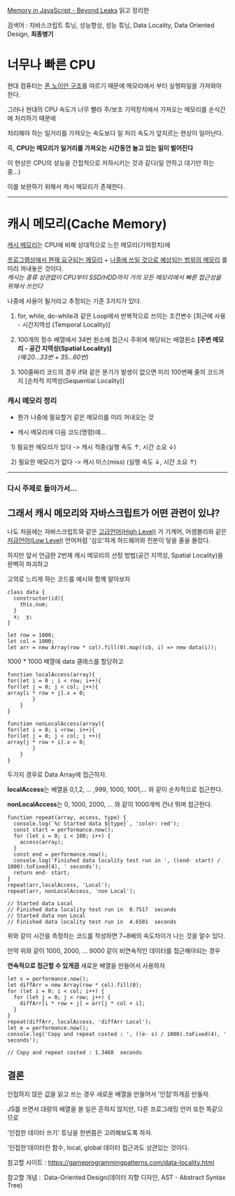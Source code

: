 [Memory in JavaScript - Beyond Leaks](https://medium.com/walkme-engineering/memory-in-javascript-beyond-leaks-8c1d697c655c)
읽고 정리한

검색어 : 자바스크립트 튜닝, 성능향상, 성능 튜닝, Data Locality, Data Oriented Design, **최종병기**

# 너무나 빠른 CPU

현대 컴퓨터는 [폰 노이만 구조](https://ko.wikipedia.org/wiki/%ED%8F%B0_%EB%85%B8%EC%9D%B4%EB%A7%8C_%EA%B5%AC%EC%A1%B0)를
따르기 때문에 메모리에서 부터 실행파일을 가져와야 한다.

그러나 현대의 CPU 속도가 너무 빨라 주/보조 기억장치에서 가져오는 메모리를 순식간에 처리하기 때문에

처리해야 하는 일거리를 가져오는 속도보다 일 처리 속도가 앞지르는 현상이 일어난다.

즉, **CPU는 메모리가 일거리를 가져오는 시간동안 놀고 있는 일이 벌어진다**

이 현상은 CPU의 성능을 간접적으로 저하시키는 것과 같다(일 안하고 대기만 하는 중...)

이를 보완하기 위해서 캐시 메모리가 존재한다.

------

# 캐시 메모리(Cache Memory)

[캐시 메모리](https://namu.wiki/w/%EC%BA%90%EC%8B%9C%20%EB%A9%94%EB%AA%A8%EB%A6%AC)는
CPU에 비해 상대적으로 느린 메모리(기억장치)에  

<ins>프로그램상에서 현재 요구되는 메모리</ins> + <ins>나중에 쓰일 것으로 예상되는 범위의 메모리</ins> 를 미리 꺼내놓은 것이다.
<br>*캐시는 종류 상관없이 CPU부터 SSD/HDD까지 거의 모든 메모리에서 빠른 접근성을 위해서 쓰인다*

나중에 사용이 될거라고 추정되는 기준 3가지가 있다.

1) for, while, do-while과 같은 Loop에서 반복적으로 쓰이는 조건변수 [최근에 사용 - 시간지역성 (Temporal Locality)]

2) 100개의 정수 배열에서 34번 원소에 접근시 주위에 해당되는 배열원소 **[주변 메모리 - 공간 지역성(Spatial Locality)]**
<br>*(예:20...33번 + 35...60번)*

3) 100줄짜리 코드의 경우 if와 같은 분기가 발생이 없으면 미리 100번째 줄의 코드까지 [순차적 지역성(Sequential Locality)]

### 캐시 메모리 정리

* 뭔가 나중에 필요할거 같은 메모리를 미리 꺼내오는 것

* 캐시 메모리에 다음 코드(명령)에...

  1) 필요한 메모리가 있다 -> 캐시 적중(실행 속도 ↑, 시간 소요 ↓)

  2) 필요한 메모리가 없다 -> 캐시 미스(miss) (실행 속도 ↓, 시간 소요 ↑)

-------

### 다시 주제로 돌아가서...
## 그래서 캐시 메모리와 자바스크립트가 어떤 관련이 있냐?

나도 처음에는 자바스크립트와 같은 [고급언어(High Level)](https://ko.wikipedia.org/wiki/%EA%B3%A0%EA%B8%89_%ED%94%84%EB%A1%9C%EA%B7%B8%EB%9E%98%EB%B0%8D_%EC%96%B8%EC%96%B4)
가
기계어, 어셈블리와 같은 [저급언어(Low Level)](https://ko.wikipedia.org/wiki/%EC%A0%80%EA%B8%89_%ED%94%84%EB%A1%9C%EA%B7%B8%EB%9E%98%EB%B0%8D_%EC%96%B8%EC%96%B4)
언어처럼 '심오'하게 하드웨어와 친분이 닿을 줄을 몰랐다.

하지만 앞서 언급한 2번재 캐시 메모리의 선정 방법(공간 지역성, Spatial Locality)을 완벽히 파괴하고

고의로 느리게 하는 코드를 예시와 함께 알아보자

```JS
class data {
  constructor(id){
    this.num;
  }
  x;  y;
}

let row = 1000;
let col = 1000;
let arr = new Array(row * col).fill(0).map((cb, i) => new data(i));
```

1000 * 1000 배열에 data 클래스를 할당하고

```JS
function localAccess(array){
for(let i = 0 ; i < row; i++){
for(let j = 0; j < col; j++){
array[i * row + j].x = 0;
        }
    }
}

function nonLocalAccess(array){
for(let i = 0; i <row; i++){
for(let j = 0; j < col; j ++){
array[j * row + i].x = 0;
        }
    }
}
```
두가지 경우로 Data Array에 접근하자.

**localAccess**는 배열을 0,1,2, ... ,999, 1000, 1001,... 와 같이 순차적으로 접근한다.

**nonLocalAccess**는 0, 1000, 2000, ... 와 같이 1000개씩 건너 뛰며 접근한다.

```JS
function repeat(array, access, type) {
  console.log(`%c Started data ${type}`, 'color: red');
  const start = performance.now();
  for (let i = 0; i < 100; i++) {
    access(array);
  }
  const end = performance.now();
  console.log('Finished data locality test run in ', ((end- start) / 1000).toFixed(4), ' seconds');
  return end- start;
}
repeat(arr,localAccess, 'Local');
repeat(arr, nonLocalAccess, 'non Local');

// Started data Local
// Finished data locality test run in  0.7517  seconds
// Started data non Local
// Finished data locality test run in  4.6501  seconds
```

위와 같이 시간을 측정하는 코드를 작성하면 7~8배의 속도차이가 나는 것을 알수 있다.

만약 위와 같이 1000, 2000, ... 9000 같이 비연속적인 데이터를 접근해야되는 경우

**연속적으로 접근할 수 있게끔** 새로운 배열을 만들어서 사용하자

```JS
let s = performance.now();
let diffArr = new Array(row * col).fill(0);
for (let i = 0; i < col; i++) {
  for (let j = 0; j < row; j++) {
    diffArr[i * row + j] = arr[j * col + i];
  }
}
repeat(diffArr, localAccess, 'diffArr Local');
let e = performance.now();
console.log('Copy and repeat costed : ', ((e- s) / 1000).toFixed(4), ' seconds');

// Copy and repeat costed : 1.3460  seconds
```

## 결론

인접하지 않은 값을 읽고 쓰는 경우 새로운 배열을 만들어서 '인접'하게끔 만들자.

JS를 쓰면서 대량의 배열을 쓸 일은 흔하지 않지만, 다른 프로그래밍 언어 또한 똑같으므로

'인접한 데이터 쓰기' 튜닝을 한번쯤은 고려해보도록 하자.

'인접한'데이터란 함수, local, global 데이터 접근과도 상관있는 것이다.

참고할 사이트 : https://gameprogrammingpatterns.com/data-locality.html

참고할 개념 :  Data-Oriented Design(데이터 지향 디자인, AST - Abstract Syntax Tree)


